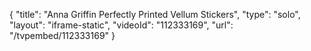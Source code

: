 {
    "title": "Anna Griffin Perfectly Printed Vellum Stickers",
    "type": "solo",
    "layout": "iframe-static",
    "videoId": "112333169",
    "url": "\/tvpembed\/112333169"
}
